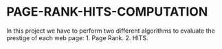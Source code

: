 # PAGE-RANK-HITS-COMPUTATION
In this project we have to perform two different algorithms to evaluate the prestige of each web page: 1. Page Rank. 2. HITS.
